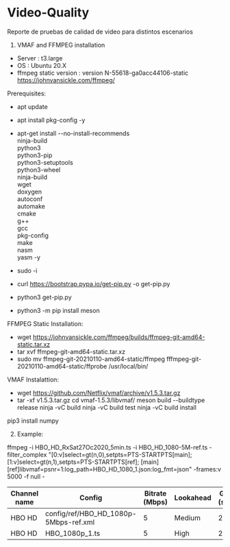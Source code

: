 # Video-Quality
Reporte de pruebas de calidad de video para distintos escenarios

1.  VMAF and FFMPEG installation

- Server :  t3.large
- OS : Ubuntu 20.X
- ffmpeg static version : version N-55618-ga0acc44106-static https://johnvansickle.com/ffmpeg/


Prerequisites:

- apt update 
- apt install pkg-config -y
- apt-get install --no-install-recommends\
    ninja-build \
    python3 \
    python3-pip \
    python3-setuptools \
    python3-wheel \
    ninja-build \
    wget \
    doxygen \
    autoconf \
    automake \
    cmake \
    g++ \
    gcc \
    pkg-config \
    make \
    nasm \
    yasm -y
    
- sudo -i
- curl https://bootstrap.pypa.io/get-pip.py -o get-pip.py
- python3 get-pip.py
- python3 -m pip install meson


FFMPEG Static Installation:

- wget https://johnvansickle.com/ffmpeg/builds/ffmpeg-git-amd64-static.tar.xz
- tar xvf ffmpeg-git-amd64-static.tar.xz
- sudo mv ffmpeg-git-20210110-amd64-static/ffmpeg fffmpeg-git-20210110-amd64-static/ffprobe  /usr/local/bin/

VMAF Instalattion:

- wget https://github.com/Netflix/vmaf/archive/v1.5.3.tar.gz
- tar -xf  v1.5.3.tar.gz
cd vmaf-1.5.3/libvmaf/
meson build --buildtype release
ninja -vC build
ninja -vC build test
ninja -vC build install


pip3 install numpy


2. Example:

ffmpeg -i HBO_HD_RxSat27Oc2020_5min.ts -i HBO_HD_1080-5M-ref.ts -filter_complex "[0:v]select=gt(n\,0),setpts=PTS-STARTPTS[main]; [1:v]select=gt(n\,1),setpts=PTS-STARTPTS[ref]; [main][ref]libvmaf=psnr=1:log_path=HBO_HD_1080_1.json:log_fmt=json" -frames:v 5000 -f null -



| Channel name |	Config |	Bitrate (Mbps) | Lookahead | GOP (sec) | B-frames | Profile | Level | Adaptive quantization | Slides | %GPU | MEM (GB) | VMAF | PSNR |
| ------------- |	------------- |	------------- | ------------- | ------------- | ------------- | ------------- | ------------- | ------------- | ------------- | ------------- | ------------- | ------------- | ------------- |
| HBO HD | config/ref/HBO_HD_1080p-5Mbps-ref.xml | 5 | Medium |	2 |	3 |	High | Auto |	off |	4 | 16 | 1.2 | 98.38 | 60 |
| HBO HD | HBO_1080p_1.ts | 5 | High |	2 |	3 |	High | Auto |	off |	4 | 16 | 1.2 | 98.38 | 60 |


